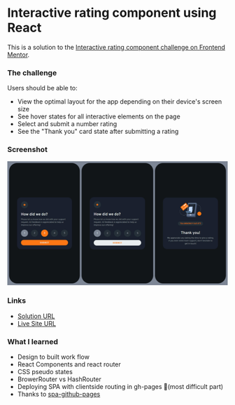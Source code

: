 # Interactive rating component using React

This is a solution to the [Interactive rating component challenge on Frontend Mentor](https://www.frontendmentor.io/challenges/interactive-rating-component-koxpeBUmI).

### The challenge

Users should be able to:

- View the optimal layout for the app depending on their device's screen size
- See hover states for all interactive elements on the page
- Select and submit a number rating
- See the "Thank you" card state after submitting a rating

### Screenshot
<img src="./screenshot.jpg" alt="drawing" width="800" />


### Links

- [Solution URL](https://www.frontendmentor.io/solutions/interactive-rating-component-using-react-UaNT8_LrK)
- [Live Site URL](https://kiran-m-p.github.io/rating-page/)

### What I learned

- Design to built work flow
- React Components and react router
- CSS pseudo states
- BrowerRouter vs HashRouter
- Deploying SPA with clientside routing in gh-pages 🤯(most difficult part)
- Thanks to [spa-github-pages](https://github.com/rafgraph/spa-github-pages)
